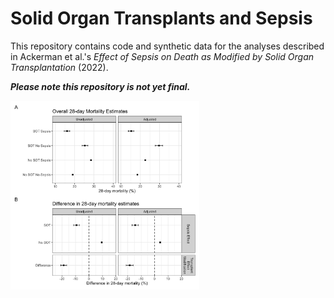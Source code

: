 # Solid Organ Transplants and Sepsis

This repository contains code and synthetic data for the analyses described in Ackerman et al.'s *Effect of Sepsis on Death as Modified by Solid Organ Transplantation* (2022).

***Please note this repository is not yet final.***

<a href="output/main_forest_plot.jpg"><img src="output/main_forest_plot.jpg" width=60%/>
   
